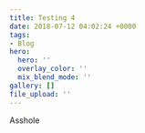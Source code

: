 ```yaml
---
title: Testing 4
date: 2018-07-12 04:02:24 +0000
tags:
- Blog
hero:
  hero: ''
  overlay_color: ''
  mix_blend_mode: ''
gallery: []
file_upload: ''
---
```

Asshole